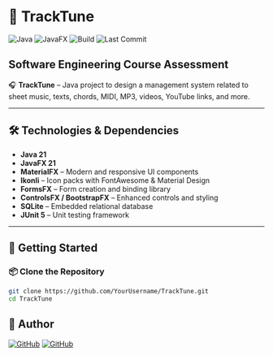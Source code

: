 # 🎵 TrackTune
![Java](https://img.shields.io/badge/Java-21-blue?logo=openjdk)
![JavaFX](https://img.shields.io/badge/JavaFX-21-green?logo=java)
![Build](https://img.shields.io/badge/build-Maven-blueviolet)
![Last Commit](https://img.shields.io/github/last-commit/F0zzi4/TrackTune)

## Software Engineering Course Assessment
🎧 **TrackTune** – Java project to design a management system related to sheet music, texts, chords, MIDI, MP3, videos, YouTube links, and more.

---

## 🛠️ Technologies & Dependencies

- **Java 21**
- **JavaFX 21**
- **MaterialFX** – Modern and responsive UI components
- **Ikonli** – Icon packs with FontAwesome & Material Design
- **FormsFX** – Form creation and binding library
- **ControlsFX / BootstrapFX** – Enhanced controls and styling
- **SQLite** – Embedded relational database
- **JUnit 5** – Unit testing framework

---

## 🚀 Getting Started

### 📦 Clone the Repository

```bash
git clone https://github.com/YourUsername/TrackTune.git
cd TrackTune
```


## 👤 Author
[![GitHub](https://img.shields.io/badge/GitHub-@F0zzi4-181717?logo=github)](https://github.com/F0zzi4)
[![GitHub](https://img.shields.io/badge/GitHub-@MattiaRebonato-181717?logo=github)](https://github.com/MattiaRebonato)